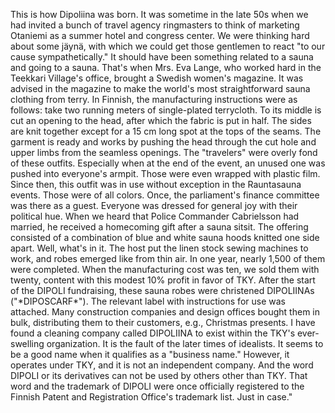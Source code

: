 
This is how Dipoliina was born. It was sometime in the late 50s when we had invited a bunch of travel agency ringmasters to think of marketing Otaniemi as a summer hotel and congress center. We were thinking hard about some jäynä, with which we could get those gentlemen to react "to our cause sympathetically." It should have been something related to a sauna and going to a sauna. That's when Mrs. Eva Lange, who worked hard in the Teekkari Village's office, brought a Swedish women's magazine. It was advised in the magazine to make the world's most straightforward sauna clothing from terry. In Finnish, the manufacturing instructions were as follows: take two running meters of single-plated terrycloth. To its middle is cut an opening to the head, after which the fabric is put in half. The sides are knit together except for a 15 cm long spot at the tops of the seams. The garment is ready and works by pushing the head through the cut hole and upper limbs from the seamless openings. The "travelers" were overly fond of these outfits. Especially when at the end of the event, an unused one was pushed into everyone's armpit. Those were even wrapped with plastic film. Since then, this outfit was in use without exception in the Rauntasauna events. Those were of all colors. Once, the parliament's finance committee was there as a guest. Everyone was dressed for general joy with their political hue. When we heard that Police Commander Cabrielsson had married, he received a homecoming gift after a sauna sitsit. The offering consisted of a combination of blue and white sauna hoods knitted one side apart.  Well, what's in it. The host put the linen stock sewing machines to work, and robes emerged like from thin air. In one year, nearly 1,500 of them were completed. When the manufacturing cost was ten, we sold them with twenty, content with this modest 10% profit in favor of TKY. After the start of the DIPOLI fundraising, these sauna robes were christened DIPOLIINAs ("\*DIPOSCARF\*"). The relevant label with instructions for use was attached. Many construction companies and design offices bought them in bulk, distributing them to their customers, e.g., Christmas presents. I have found a cleaning company called DIPOLIINA to exist within the TKY's ever-swelling organization. It is the fault of the later times of idealists. It seems to be a good name when it qualifies as a "business name." However, it operates under TKY, and it is not an independent company. And the word DIPOLI or its derivatives can not be used by others other than TKY. That word and the trademark of DIPOLI were once officially registered to the Finnish Patent and Registration Office's trademark list. Just in case."